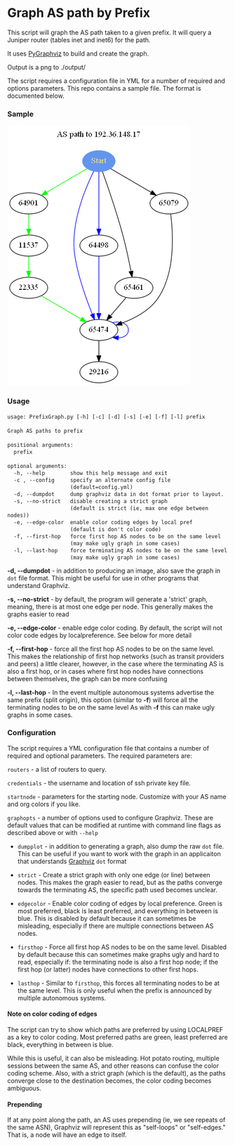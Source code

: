 # Graph AS path by Prefix

This script will graph the AS path taken to a given prefix.  It will query a Juniper router (tables inet and inet6) for the path.

It uses [PyGraphviz](https://pygraphviz.github.io/) to build and create the graph.

Output is a png to ./output/

The script requires a configuration file in YML for a number of required and options parameters.  This repo contains a
sample file.  The format is documented below.

### Sample
![Sample Output](./samples/sample.png)

### Usage
```
usage: PrefixGraph.py [-h] [-c] [-d] [-s] [-e] [-f] [-l] prefix

Graph AS paths to prefix

positional arguments:
  prefix

optional arguments:
  -h, --help        show this help message and exit
  -c , --config     specify an alternate config file
                    (default=config.yml)
  -d, --dumpdot     dump graphviz data in dot format prior to layout.
  -s, --no-strict   disable creating a strict graph
                    (default is strict (ie, max one edge between nodes))
  -e, --edge-color  enable color coding edges by local pref
                    (default is don't color code)
  -f, --first-hop   force first hop AS nodes to be on the same level
                    (may make ugly graph in some cases)
  -l, --last-hop    force terminating AS nodes to be on the same level
                    (may make ugly graph in some cases)

```

**-d, --dumpdot** - in addition to producing an image, also save the graph in `dot` file format.
This might be useful for use in other programs that understand Graphviz.

**-s, --no-strict** - by default, the program will generate a 'strict' graph, meaning, there is at most one edge per
node.  This generally makes the graphs easier to read

**-e, --edge-color** - enable edge color coding.  By default, the script will not color code edges by localpreference.  See
below for more detail

**-f, --first-hop** - force all the first hop AS nodes to be on the same level. This makes the relationship of first hop
networks (such as transit providers and peers) a little clearer, however, in the case where the terminating AS is also a first hop, or in cases where first hop nodes have connections between themselves, the graph can be more confusing

**-l, --last-hop** - In the event multiple autonomous systems advertise the same prefix (split origin), this option (similar to **-f**) will force all the terminating nodes to be on the same level
As with **-f** this can make ugly graphs in some cases.

### Configuration
The script requires a YML configuration file that contains a number of required and optional parameters.
The required parameters are:

`routers` - a list of routers to query.

`credentials` - the username and location of ssh private key file.

`startnode` - parameters for the starting node.  Customize with your AS name and org colors if you like.

`graphopts` - a number of options used to configure Graphviz.  These are default values that can be modified at runtime with command line flags as described above or with `--help`

  * `dumpplot` - in addition to generating a graph, also dump the raw `dot` file.  This can be useful if you want to work with the graph in an applicaiton that understands [Graphviz](https://www.graphviz.org/) `dot` format

  * `strict` - Create a strict graph with only one edge (or line) between nodes.  This makes the graph easier to read, but as the paths converge towards the terminating AS, the specific path used becomes unclear.

  * `edgecolor` - Enable color coding of edges by local preference.  Green is most preferred, black is least preferred, and everything in between is blue.  This is disabled by default because it can sometimes be misleading, especially if there are multiple connections between AS nodes.

  * `firsthop` - Force all first hop AS nodes to be on the same level. Disabled by default because this can sometimes make graphs ugly and hard to read, especially if: the terminating node is also a first hop node; if the first hop (or latter) nodes have connections to other first hops.

  * `lasthop` - Similar to `firsthop`, this forces all terminating nodes to be at the same level.  This is only useful when the prefix is announced by multiple autonomous systems.



#### Note on color coding of edges
The script can try to show which paths are preferred by using LOCALPREF as a key to color coding.
Most preferred paths are green, least preferred are black, everything in between is blue.

While this is useful, it can also be misleading.  Hot potato routing, multiple sessions between the same AS, and other reasons can confuse the color coding scheme.  Also, with a strict graph (which is the default), as the paths converge close to the destination becomes, the color coding becomes ambiguous.


#### Prepending
If at any point along the path, an AS uses prepending (ie, we see repeats of the same ASN), Graphviz will represent this as "self-loops" or "self-edges."  That is, a node will have an edge to itself.
